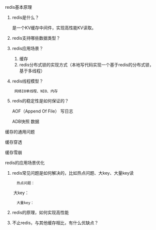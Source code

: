 redis基本原理

1. redis是什么？

     是一个KV缓存中间件，实现高性能KV读取。

2. redis支持哪些数据类型？

3. redis应用场景？

      1. 缓存
      2. redis分布式锁的实现方式（本地写代码实现一个基于redis的分布式锁，基于多线程）

4. redis线程模型？

        网络IO单线程、NIO、内存

5. redis的稳定性是如何保证的？

      AOF（Append Of File） 写日志

      ADB快照 数据



缓存的通用问题

   缓存穿透

   缓存雪崩



redis的应用场景优化

1. redis常见问题是如何解决的，比如热点问题、大key、大量key读

         热点问题：

      ​    大key：

         大量key：

2. redis的原理，如何实现高性能

3. 不止redis，与其他缓存相比，有什么优缺点？